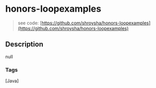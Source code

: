 # honors-loopexamples
> see code: [https://github.com/shroysha/honors-loopexamples](https://github.com/shroysha/honors-loopexamples)

## Description
null

### Tags
[Java]
